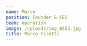 ```yaml
---
name: Marco
position: Founder & CEO
team: operation
image: /uploads/img_6552.jpg
title: Marco Filetti
---
```

